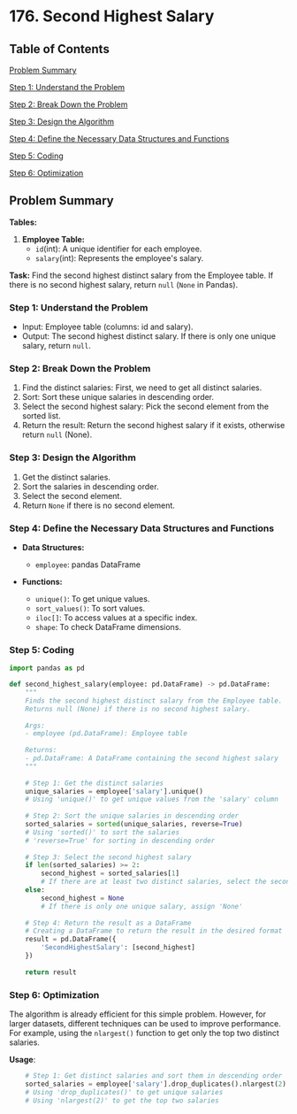 # 176. Second Highest Salary

## Table of Contents
[Problem Summary](#problem-summary)

[Step 1: Understand the Problem](#step-1-understand-the-problem)

[Step 2: Break Down the Problem](#step-2-break-down-the-problem)

[Step 3: Design the Algorithm](#step-3-design-the-algorithm)

[Step 4: Define the Necessary Data Structures and Functions](#step-4-define-the-necessary-data-structures-and-functions)

[Step 5: Coding](#step-5-coding)

[Step 6: Optimization](#step-6-optimization)

## Problem Summary

**Tables:**
1. **Employee Table:**
    - ```id```(int): A unique identifier for each employee.
    - ```salary```(int): Represents the employee's salary.
    

**Task:** Find the second highest distinct salary from the Employee table. If there is no second highest salary, return ```null``` (```None``` in Pandas).

### Step 1: Understand the Problem
- Input: Employee table (columns: id and salary).
- Output: The second highest distinct salary. If there is only one unique salary, return ```null```.

### Step 2: Break Down the Problem
1. Find the distinct salaries: First, we need to get all distinct salaries.
2. Sort: Sort these unique salaries in descending order.
3. Select the second highest salary: Pick the second element from the sorted list.
4. Return the result: Return the second highest salary if it exists, otherwise return ```null``` (None).

### Step 3: Design the Algorithm
1. Get the distinct salaries.
2. Sort the salaries in descending order.
3. Select the second element.
4. Return ```None``` if there is no second element.

### Step 4: Define the Necessary Data Structures and Functions
- **Data Structures:**
    - ```employee```: pandas DataFrame

- **Functions:**
    - ```unique()```: To get unique values.
    - ```sort_values()```: To sort values.
    - ```iloc[]```: To access values at a specific index.
    - ```shape```: To check DataFrame dimensions.

### Step 5: Coding
```py
import pandas as pd

def second_highest_salary(employee: pd.DataFrame) -> pd.DataFrame:
    """
    Finds the second highest distinct salary from the Employee table.
    Returns null (None) if there is no second highest salary.
    
    Args:
    - employee (pd.DataFrame): Employee table
    
    Returns:
    - pd.DataFrame: A DataFrame containing the second highest salary
    """
    
    # Step 1: Get the distinct salaries
    unique_salaries = employee['salary'].unique()
    # Using 'unique()' to get unique values from the 'salary' column
    
    # Step 2: Sort the unique salaries in descending order
    sorted_salaries = sorted(unique_salaries, reverse=True)
    # Using 'sorted()' to sort the salaries
    # 'reverse=True' for sorting in descending order
    
    # Step 3: Select the second highest salary
    if len(sorted_salaries) >= 2:
        second_highest = sorted_salaries[1]
        # If there are at least two distinct salaries, select the second element
    else:
        second_highest = None
        # If there is only one unique salary, assign 'None'
    
    # Step 4: Return the result as a DataFrame
    # Creating a DataFrame to return the result in the desired format
    result = pd.DataFrame({
        'SecondHighestSalary': [second_highest]
    })
    
    return result
```

### Step 6: Optimization
The algorithm is already efficient for this simple problem. However, for larger datasets, different techniques can be used to improve performance. For example, using the ```nlargest()``` function to get only the top two distinct salaries.

**Usage**:
```py
    # Step 1: Get distinct salaries and sort them in descending order
    sorted_salaries = employee['salary'].drop_duplicates().nlargest(2)
    # Using 'drop_duplicates()' to get unique salaries
    # Using 'nlargest(2)' to get the top two salaries
```